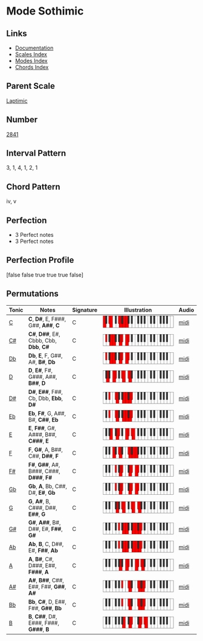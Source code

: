 # Mode Sothimic

## Links

- [Documentation](README.md)
- [Scales Index](Scales.md)
- [Modes Index](Modes.md)
- [Chords Index](Chords.md)

## Parent Scale

[Laptimic](ScaleLaptimic.md)

## Number

[2841](https://ianring.com/musictheory/scales/2841)

## Interval Pattern

3, 1, 4, 1, 2, 1

## Chord Pattern

iv, v

## Perfection

- 3 Perfect notes
- 3 Perfect notes

## Perfection Profile

[false false true true true false]

## Permutations

| Tonic | Notes | Signature | Illustration | Audio |
|-------|-------|-----------|--------------|-------|
| [C](ModeCNaturalSothimic.md) | **C**, **D#**, E, F###, G##, **A##**, **C** | C | ![CNaturalSothimic](ModeCNaturalSothimic.png) | [midi](https://github.com/edipermadi/music/blob/main/docs/ModeCNaturalSothimic.mid?raw=true) |
| [C#](ModeCSharpSothimic.md) | **C#**, **D##**, E#, Cbbb, Cbb, **Dbb**, **C#** | C | ![CSharpSothimic](ModeCSharpSothimic.png) | [midi](https://github.com/edipermadi/music/blob/main/docs/ModeCSharpSothimic.mid?raw=true) |
| [Db](ModeDFlatSothimic.md) | **Db**, **E**, F, G##, A#, **B#**, **Db** | C | ![DFlatSothimic](ModeDFlatSothimic.png) | [midi](https://github.com/edipermadi/music/blob/main/docs/ModeDFlatSothimic.mid?raw=true) |
| [D](ModeDNaturalSothimic.md) | **D**, **E#**, F#, G###, A##, **B##**, **D** | C | ![DNaturalSothimic](ModeDNaturalSothimic.png) | [midi](https://github.com/edipermadi/music/blob/main/docs/ModeDNaturalSothimic.mid?raw=true) |
| [D#](ModeDSharpSothimic.md) | **D#**, **E##**, F##, Cb, Dbb, **Ebb**, **D#** | C | ![DSharpSothimic](ModeDSharpSothimic.png) | [midi](https://github.com/edipermadi/music/blob/main/docs/ModeDSharpSothimic.mid?raw=true) |
| [Eb](ModeEFlatSothimic.md) | **Eb**, **F#**, G, A##, B#, **C##**, **Eb** | C | ![EFlatSothimic](ModeEFlatSothimic.png) | [midi](https://github.com/edipermadi/music/blob/main/docs/ModeEFlatSothimic.mid?raw=true) |
| [E](ModeENaturalSothimic.md) | **E**, **F##**, G#, A###, B##, **C###**, **E** | C | ![ENaturalSothimic](ModeENaturalSothimic.png) | [midi](https://github.com/edipermadi/music/blob/main/docs/ModeENaturalSothimic.mid?raw=true) |
| [F](ModeFNaturalSothimic.md) | **F**, **G#**, A, B##, C##, **D##**, **F** | C | ![FNaturalSothimic](ModeFNaturalSothimic.png) | [midi](https://github.com/edipermadi/music/blob/main/docs/ModeFNaturalSothimic.mid?raw=true) |
| [F#](ModeFSharpSothimic.md) | **F#**, **G##**, A#, B###, C###, **D###**, **F#** | C | ![FSharpSothimic](ModeFSharpSothimic.png) | [midi](https://github.com/edipermadi/music/blob/main/docs/ModeFSharpSothimic.mid?raw=true) |
| [Gb](ModeGFlatSothimic.md) | **Gb**, **A**, Bb, C##, D#, **E#**, **Gb** | C | ![GFlatSothimic](ModeGFlatSothimic.png) | [midi](https://github.com/edipermadi/music/blob/main/docs/ModeGFlatSothimic.mid?raw=true) |
| [G](ModeGNaturalSothimic.md) | **G**, **A#**, B, C###, D##, **E##**, **G** | C | ![GNaturalSothimic](ModeGNaturalSothimic.png) | [midi](https://github.com/edipermadi/music/blob/main/docs/ModeGNaturalSothimic.mid?raw=true) |
| [G#](ModeGSharpSothimic.md) | **G#**, **A##**, B#, D##, E#, **F##**, **G#** | C | ![GSharpSothimic](ModeGSharpSothimic.png) | [midi](https://github.com/edipermadi/music/blob/main/docs/ModeGSharpSothimic.mid?raw=true) |
| [Ab](ModeAFlatSothimic.md) | **Ab**, **B**, C, D##, E#, **F##**, **Ab** | C | ![AFlatSothimic](ModeAFlatSothimic.png) | [midi](https://github.com/edipermadi/music/blob/main/docs/ModeAFlatSothimic.mid?raw=true) |
| [A](ModeANaturalSothimic.md) | **A**, **B#**, C#, D###, E##, **F###**, **A** | C | ![ANaturalSothimic](ModeANaturalSothimic.png) | [midi](https://github.com/edipermadi/music/blob/main/docs/ModeANaturalSothimic.mid?raw=true) |
| [A#](ModeASharpSothimic.md) | **A#**, **B##**, C##, E##, F##, **G##**, **A#** | C | ![ASharpSothimic](ModeASharpSothimic.png) | [midi](https://github.com/edipermadi/music/blob/main/docs/ModeASharpSothimic.mid?raw=true) |
| [Bb](ModeBFlatSothimic.md) | **Bb**, **C#**, D, E##, F##, **G##**, **Bb** | C | ![BFlatSothimic](ModeBFlatSothimic.png) | [midi](https://github.com/edipermadi/music/blob/main/docs/ModeBFlatSothimic.mid?raw=true) |
| [B](ModeBNaturalSothimic.md) | **B**, **C##**, D#, E###, F###, **G###**, **B** | C | ![BNaturalSothimic](ModeBNaturalSothimic.png) | [midi](https://github.com/edipermadi/music/blob/main/docs/ModeBNaturalSothimic.mid?raw=true) |
